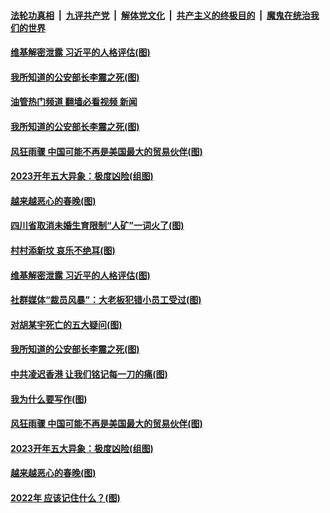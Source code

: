 ####  [法轮功真相](../../../../basic/blob/master/README.md?t=01311212) &nbsp;|&nbsp; [九评共产党](../../../../9ping.md/blob/master/README.md?t=01311212) &nbsp;|&nbsp; [解体党文化](../../../../jtdwh.md/blob/master/README.md?t=01311212)  &nbsp;|&nbsp; [共产主义的终极目的](../../../../gczydzjmd.md/blob/master/README.md?t=01311212) &nbsp;|&nbsp; [魔鬼在统治我们的世界](../../../../mgztzwmdsj.md/blob/master/README.md?t=01311212) 

#### [维基解密泄露 习近平的人格评估(图)](../pages/p4/1027794.md?t=01311212) 


#### [我所知道的公安部长李震之死(图)](../pages/p4/1027719.md?t=01311212) 
#### [油管热门频道 翻墙必看视频 新闻](http://129.146.143.75:81/youtube.html?01311212)
#### [我所知道的公安部长李震之死(图)](../pages/p4/1027719.md?t=01311212) 

#### [风狂雨骤 中国可能不再是美国最大的贸易伙伴(图)](../pages/p4/1027713.md?t=01311212) 

#### [2023开年五大异象：极度凶险(组图)](../pages/p4/1027709.md?t=01311212) 

#### [越来越恶心的春晚(图)](../pages/p4/1027659.md?t=01311212) 

#### [四川省取消未婚生育限制“人矿”一词火了(图)](../pages/p4/1027805.md?t=01311212) 

#### [村村添新坟 哀乐不绝耳(图)](../pages/p4/1027793.md?t=01311212) 

#### [维基解密泄露 习近平的人格评估(图)](../pages/p4/1027794.md?t=01311212) 



#### [社群媒体“裁员风暴”：大老板犯错小员工受过(图)](../pages/p4/1027797.md?t=01311212) 

#### [对胡某宇死亡的五大疑问(图)](../pages/p4/1027796.md?t=01311212) 




#### [我所知道的公安部长李震之死(图)](../pages/p4/1027719.md?t=01311212) 


#### [中共凌迟香港 让我们铭记每一刀的痛(图)](../pages/p4/1027717.md?t=01311212) 

#### [我为什么要写作(图)](../pages/p4/1027714.md?t=01311212) 

#### [风狂雨骤 中国可能不再是美国最大的贸易伙伴(图)](../pages/p4/1027713.md?t=01311212) 

#### [2023开年五大异象：极度凶险(组图)](../pages/p4/1027709.md?t=01311212) 

#### [越来越恶心的春晚(图)](../pages/p4/1027659.md?t=01311212) 



#### [2022年 应该记住什么？(图)](../pages/p4/1027655.md?t=01311212) 

<img src='http://gfw-breaker.win/goodnews/indexes/p4.md' width='0px' height='0px'/>
